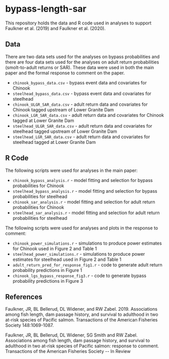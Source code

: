 # bypass-length-sar
This repository holds the data and R code used in analyses to support Faulkner et al. (2019) and Faulkner et al. (2020).

## Data
There are two data sets used for the analyses on bypass probabilities and there are four data sets used for the analyses on adult return probabilities (smolt-to-adult returns or SAR).  These data were used in both the main paper and the formal response to comment on the paper.
* `chinook_bypass_data.csv` - bypass event data and covariates for Chinook
* `steelhead_bypass_data.csv` - bypass event data and covariates for steelhead
* `chinook_ULGR_SAR_data.csv` - adult return data and covariates for Chinook tagged upstream of Lower Granite Dam
* `chinook_LGR_SAR_data.csv` - adult return data and covariates for Chinook tagged at Lower Granite Dam
* `steelhead_ULGR_SAR_data.csv` - adult return data and covariates for steelhead tagged upstream of Lower Granite Dam
* `steelhead_LGR_SAR_data.csv` - adult return data and covariates for steelhead tagged at Lower Granite Dam

## R Code
The following scripts were used for analyses in the main paper:
* `chinook_bypass_analysis.r` - model fitting and selection for bypass probabilities for Chinook
* `steelhead_bypass_analysis.r` - model fitting and selection for bypass probabilities for steelhead
* `chinook_sar_analysis.r` - model fitting and selection for adult return probabilities for Chinook
* `steelhead_sar_analysis.r` - model fitting and selection for adult return probabilities for steelhead

The following scripts were used for analyses and plots in the response to comment:
* `chinook_power_simulations.r` - simulations to produce power estimates for Chinook used in Figure 2 and Table 1
* `steelhead_power_simulations.r`  - simulations to produce power estimates for steelhead used in Figure 2 and Table 1
* `adult_return_pred_for_response_fig1.r` - code to generate adult return probability predictions in Figure 1
* `chinook_lgs_bypass_response_fig3.r` - code to generate bypass probability predictions in Figure 3 

## References
Faulkner, JR, BL Bellerud, DL Widener, and RW Zabel. 2019. Associations among fish length, dam passage history, and survival to adulthood in two at-risk species of Pacific salmon. Transactions of the American Fisheries Society 148:1069-1087.

Faulkner, JR, BL Bellerud, DL Widener, SG Smith and RW Zabel. Associations among fish length, dam passage history, and survival to adulthood in two at-risk species of Pacific salmon: response to comment. Transactions of the American Fisheries Society -- In Review


